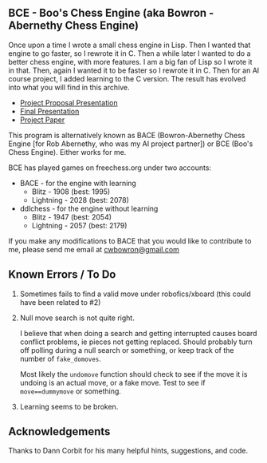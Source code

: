 ## BCE - Boo's Chess Engine (aka Bowron - Abernethy Chess Engine)

Once upon a time I wrote a small chess engine in Lisp.  Then I wanted
that engine to go faster, so I rewrote it in C.  Then a while later I
wanted to do a better chess engine, with more features.  I am a big
fan of Lisp so I wrote it in that.  Then, again I wanted it to be
faster so I rewrote it in C.  Then for an AI course project, I added
learning to the C version.  The result has evolved into what you will
find in this archive.

* [Project Proposal Presentation](doc/BACE_proposal.ppt)
* [Final Presentation](doc/BACE_final_presentation.ppt)
* [Project Paper](doc/BACE.pdf)

This program is alternatively known as BACE (Bowron-Abernethy Chess Engine [for Rob Abernethy, who was my AI project partner])
or BCE (Boo's Chess Engine).  Either works for me.   

BCE has played games on freechess.org under two accounts:
* BACE - for the engine with learning
   * Blitz - 1908 (best: 1995)
   * Lightning - 2028 (best: 2078)
* ddlchess - for the engine without learning
   * Blitz - 1947 (best: 2054)
   * Lightning - 2057 (best: 2179)
   
If you make any modifications to BACE that you would like to
contribute to me, please send me email at cwbowron@gmail.com

## Known Errors / To Do

1. Sometimes fails to find a valid move under robofics/xboard (this
   could have been related to #2)

2. Null move search is not quite right.

   I believe that when doing a search and getting interrupted causes board conflict problems, ie
   pieces not getting replaced. Should probably turn off polling
   during a null search or something,  or keep track of the number of `fake_domoves`. 

   Most likely the `undomove` function should check to see if the move
   it is undoing is an actual move, or a fake move. Test to see if
   `move==dummymove` or something.
   
3. Learning seems to be broken.
   
## Acknowledgements

Thanks to Dann Corbit for his many helpful hints, suggestions, and
code. 

